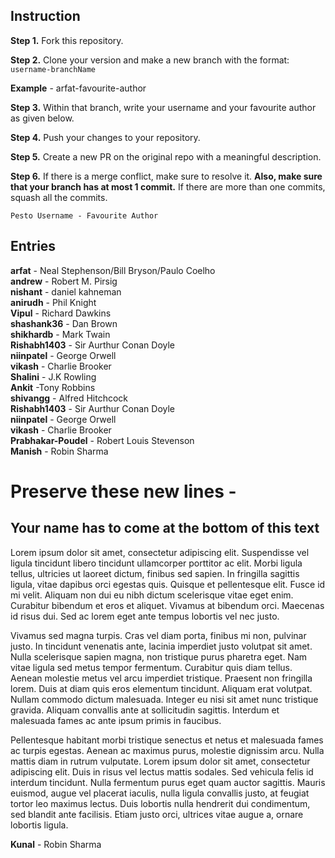 ## Instruction

**Step 1.** Fork this repository.

**Step 2.** Clone your version and make a new branch with the format: `username-branchName`

**Example** - arfat-favourite-author

**Step 3.** Within that branch, write your username and your favourite author as given below.

**Step 4.** Push your changes to your repository.

**Step 5.** Create a new PR on the original repo with a meaningful description.

**Step 6.** If there is a merge conflict, make sure to resolve it. **Also, make sure that your branch has at most 1 commit.** If there are more than one commits, squash all the commits.

`Pesto Username - Favourite Author`

## Entries

**arfat** - Neal Stephenson/Bill Bryson/Paulo Coelho  
**andrew** - Robert M. Pirsig  
**nishant** - daniel kahneman  
**anirudh** - Phil Knight  
**Vipul** - Richard Dawkins  
**shashank36** - Dan Brown  
**shikhardb** - Mark Twain  
**Rishabh1403** - Sir Aurthur Conan Doyle  
**niinpatel** - George Orwell  
**vikash** - Charlie Brooker  
**Shalini** - J.K Rowling  
**Ankit** -Tony Robbins  
**shivangg** - Alfred Hitchcock  
**Rishabh1403** - Sir Aurthur Conan Doyle  
**niinpatel** - George Orwell  
**vikash** - Charlie Brooker  
**Prabhakar-Poudel** - Robert Louis Stevenson  
**Manish** - Robin Sharma  

# Preserve these new lines -
## Your name has to come at the bottom of this text
Lorem ipsum dolor sit amet, consectetur adipiscing elit. Suspendisse vel ligula tincidunt libero tincidunt ullamcorper porttitor ac elit. Morbi ligula tellus, ultricies ut laoreet dictum, finibus sed sapien. In fringilla sagittis ligula, vitae dapibus orci egestas quis. Quisque et pellentesque elit. Fusce id mi velit. Aliquam non dui eu nibh dictum scelerisque vitae eget enim. Curabitur bibendum et eros et aliquet. Vivamus at bibendum orci. Maecenas id risus dui. Sed ac lorem eget ante tempus lobortis vel nec justo.

Vivamus sed magna turpis. Cras vel diam porta, finibus mi non, pulvinar justo. In tincidunt venenatis ante, lacinia imperdiet justo volutpat sit amet. Nulla scelerisque sapien magna, non tristique purus pharetra eget. Nam vitae ligula sed metus tempor fermentum. Curabitur quis diam tellus. Aenean molestie metus vel arcu imperdiet tristique. Praesent non fringilla lorem. Duis at diam quis eros elementum tincidunt. Aliquam erat volutpat. Nullam commodo dictum malesuada. Integer eu nisi sit amet nunc tristique gravida. Aliquam convallis ante at sollicitudin sagittis. Interdum et malesuada fames ac ante ipsum primis in faucibus.

Pellentesque habitant morbi tristique senectus et netus et malesuada fames ac turpis egestas. Aenean ac maximus purus, molestie dignissim arcu. Nulla mattis diam in rutrum vulputate. Lorem ipsum dolor sit amet, consectetur adipiscing elit. Duis in risus vel lectus mattis sodales. Sed vehicula felis id interdum tincidunt. Nulla fermentum purus eget quam auctor sagittis. Mauris euismod, augue vel placerat iaculis, nulla ligula convallis justo, at feugiat tortor leo maximus lectus. Duis lobortis nulla hendrerit dui condimentum, sed blandit ante facilisis. Etiam justo orci, ultrices vitae augue a, ornare lobortis ligula.

**Kunal** - Robin Sharma